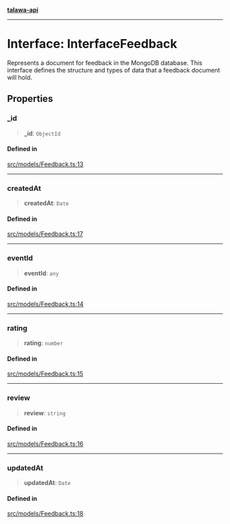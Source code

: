 [**talawa-api**](../../../README.md)

***

# Interface: InterfaceFeedback

Represents a document for feedback in the MongoDB database.
This interface defines the structure and types of data that a feedback document will hold.

## Properties

### \_id

> **\_id**: `ObjectId`

#### Defined in

[src/models/Feedback.ts:13](https://github.com/Suyash878/talawa-api/blob/f376d03c37e9acd046e7cc983947432c95f74442/src/models/Feedback.ts#L13)

***

### createdAt

> **createdAt**: `Date`

#### Defined in

[src/models/Feedback.ts:17](https://github.com/Suyash878/talawa-api/blob/f376d03c37e9acd046e7cc983947432c95f74442/src/models/Feedback.ts#L17)

***

### eventId

> **eventId**: `any`

#### Defined in

[src/models/Feedback.ts:14](https://github.com/Suyash878/talawa-api/blob/f376d03c37e9acd046e7cc983947432c95f74442/src/models/Feedback.ts#L14)

***

### rating

> **rating**: `number`

#### Defined in

[src/models/Feedback.ts:15](https://github.com/Suyash878/talawa-api/blob/f376d03c37e9acd046e7cc983947432c95f74442/src/models/Feedback.ts#L15)

***

### review

> **review**: `string`

#### Defined in

[src/models/Feedback.ts:16](https://github.com/Suyash878/talawa-api/blob/f376d03c37e9acd046e7cc983947432c95f74442/src/models/Feedback.ts#L16)

***

### updatedAt

> **updatedAt**: `Date`

#### Defined in

[src/models/Feedback.ts:18](https://github.com/Suyash878/talawa-api/blob/f376d03c37e9acd046e7cc983947432c95f74442/src/models/Feedback.ts#L18)
